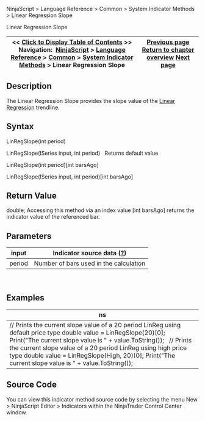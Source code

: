﻿
NinjaScript > Language Reference > Common > System Indicator Methods > Linear Regression Slope

Linear Regression Slope

| << [Click to Display Table of Contents](linear_regression_slope.md) >> **Navigation:**     [NinjaScript](ninjascript-1.md) > [Language Reference](language_reference_wip-1.md) > [Common](common-1.md) > [System Indicator Methods](indicators-1.md) > Linear Regression Slope | [Previous page](linear_regression_intercept-1.md) [Return to chapter overview](indicators-1.md) [Next page](maenvelopes-1.md) |
| --- | --- |
## Description
The Linear Regression Slope provides the slope value of the [Linear Regression](linear_regression-1.md) trendline.

## Syntax
LinRegSlope(int period)  

LinRegSlope(ISeries<double> input, int period)
 
Returns default value  

LinRegSlope(int period)[int barsAgo]  

LinRegSlope(ISeries<double> input, int period)[int barsAgo]

## Return Value
double; Accessing this method via an index value [int barsAgo] returns the indicator value of the referenced bar.

## Parameters

| input | Indicator source data ([?](valid_input_data_for_indicator-1.md)) |
| --- | --- |
| period | Number of bars used in the calculation |
 
## 
## Examples

| ns |
| --- |
| // Prints the current slope value of a 20 period LinReg using default price type double value = LinRegSlope(20)[0]; Print("The current slope value is " + value.ToString());   // Prints the current slope value of a 20 period LinReg using high price type double value = LinRegSlope(High, 20)[0]; Print("The current slope value is " + value.ToString()); |

## Source Code
You can view this indicator method source code by selecting the menu New > NinjaScript Editor > Indicators within the NinjaTrader Control Center window.
